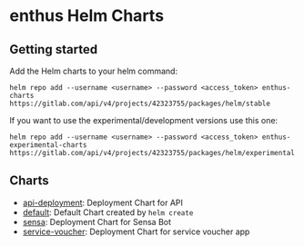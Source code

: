 # enthus Helm Charts

## Getting started

Add the Helm charts to your helm command:
```
helm repo add --username <username> --password <access_token> enthus-charts https://gitlab.com/api/v4/projects/42323755/packages/helm/stable
```

If you want to use the experimental/development versions use this one:
```
helm repo add --username <username> --password <access_token> enthus-experimental-charts https://gitlab.com/api/v4/projects/42323755/packages/helm/experimental
```


## Charts

- [api-deployment](charts/api-deployment): Deployment Chart for API
- [default](charts/default): Default Chart created by `helm create`
- [sensa](charts/sensa): Deployment Chart for Sensa Bot
- [service-voucher](charts/service-voucher): Deployment Chart for service voucher app
